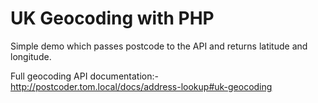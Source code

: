 # UK Geocoding with PHP
Simple demo which passes postcode to the API and returns latitude and longitude.

Full geocoding API documentation:-
http://postcoder.tom.local/docs/address-lookup#uk-geocoding
